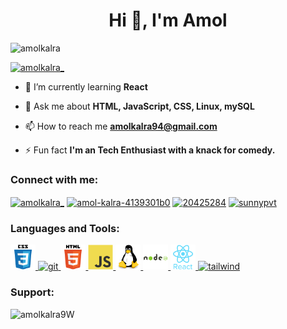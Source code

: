 <h1 align="center">Hi 👋, I'm Amol</h1>

<p align="left"> <img src="https://komarev.com/ghpvc/?username=amolkalra&label=Profile%20views&color=0e75b6&style=flat" alt="amolkalra" /> </p>

<p align="left"> <a href="https://twitter.com/amolkalra_" target="blank"><img src="https://img.shields.io/twitter/follow/amolkalra_?logo=twitter&style=for-the-badge" alt="amolkalra_" /></a> </p>

- 🌱 I’m currently learning **React**

- 💬 Ask me about **HTML, JavaScript, CSS, Linux, mySQL**

- 📫 How to reach me **amolkalra94@gmail.com**

- ⚡ Fun fact **I'm an Tech Enthusiast with a knack for comedy.**

<h3 align="left">Connect with me:</h3>
<p align="left">
<a href="https://twitter.com/amolkalra_" target="blank"><img align="center" src="https://raw.githubusercontent.com/rahuldkjain/github-profile-readme-generator/master/src/images/icons/Social/twitter.svg" alt="amolkalra_" height="30" width="40" /></a>
<a href="https://linkedin.com/in/amol-kalra-4139301b0" target="blank"><img align="center" src="https://raw.githubusercontent.com/rahuldkjain/github-profile-readme-generator/master/src/images/icons/Social/linked-in-alt.svg" alt="amol-kalra-4139301b0" height="30" width="40" /></a>
<a href="https://stackoverflow.com/users/20425284" target="blank"><img align="center" src="https://raw.githubusercontent.com/rahuldkjain/github-profile-readme-generator/master/src/images/icons/Social/stack-overflow.svg" alt="20425284" height="30" width="40" /></a>
<a href="https://instagram.com/sunnypvt" target="blank"><img align="center" src="https://raw.githubusercontent.com/rahuldkjain/github-profile-readme-generator/master/src/images/icons/Social/instagram.svg" alt="sunnypvt" height="30" width="40" /></a>
</p>

<h3 align="left">Languages and Tools:</h3>
<p align="left"> </a> <a href="https://www.w3schools.com/css/" target="_blank" rel="noreferrer"> <img src="https://raw.githubusercontent.com/devicons/devicon/master/icons/css3/css3-original-wordmark.svg" alt="css3" width="40" height="40"/> </a> <a href="https://git-scm.com/" target="_blank" rel="noreferrer"> <img src="https://www.vectorlogo.zone/logos/git-scm/git-scm-icon.svg" alt="git" width="40" height="40"/> </a> <a href="https://www.w3.org/html/" target="_blank" rel="noreferrer"> <img src="https://raw.githubusercontent.com/devicons/devicon/master/icons/html5/html5-original-wordmark.svg" alt="html5" width="40" height="40"/> </a> <a href="https://developer.mozilla.org/en-US/docs/Web/JavaScript" target="_blank" rel="noreferrer"> <img src="https://raw.githubusercontent.com/devicons/devicon/master/icons/javascript/javascript-original.svg" alt="javascript" width="40" height="40"/> </a> <a href="https://www.linux.org/" target="_blank" rel="noreferrer"> <img src="https://raw.githubusercontent.com/devicons/devicon/master/icons/linux/linux-original.svg" alt="linux" width="40" height="40"/> </a> <a href="https://nodejs.org" target="_blank" rel="noreferrer"> <img src="https://raw.githubusercontent.com/devicons/devicon/master/icons/nodejs/nodejs-original-wordmark.svg" alt="nodejs" width="40" height="40"/> </a> <a href="https://reactjs.org/" target="_blank" rel="noreferrer"> <img src="https://raw.githubusercontent.com/devicons/devicon/master/icons/react/react-original-wordmark.svg" alt="react" width="40" height="40"/> </a> <a href="https://tailwindcss.com/" target="_blank" rel="noreferrer"> <img src="https://www.vectorlogo.zone/logos/tailwindcss/tailwindcss-icon.svg" alt="tailwind" width="40" height="40"/> </a> </p>

<h3 align="left">Support:</h3>
<p><a href="https://www.buymeacoffee.com/amolkalra9W"> <img align="left" src="https://cdn.buymeacoffee.com/buttons/v2/default-yellow.png" height="50" width="210" alt="amolkalra9W" /></a></p><br><br>

